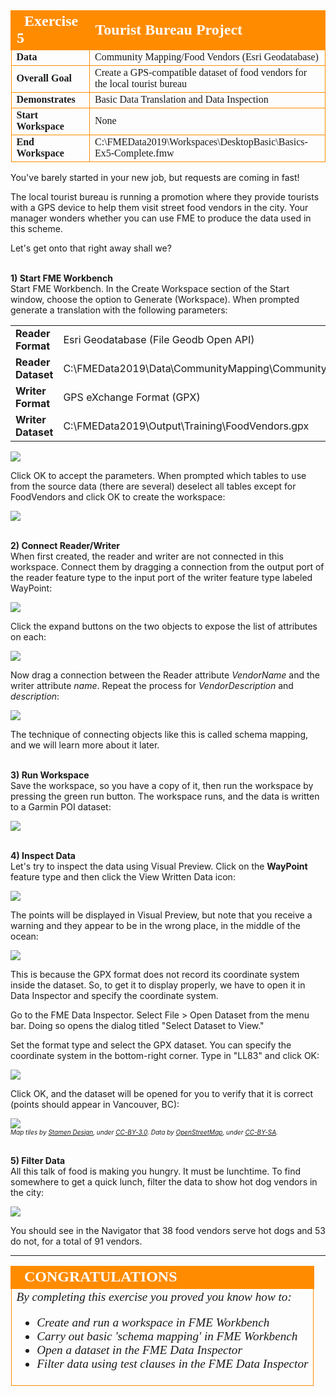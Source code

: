 <!--Exercise Section-->

<table style="border-spacing: 0px;border-collapse: collapse;font-family:serif">
<tr>
<td width=25% style="vertical-align:middle;background-color:darkorange;border: 2px solid darkorange">
<i class="fa fa-cogs fa-lg fa-pull-left fa-fw" style="color:white;padding-right: 12px;vertical-align:text-top"></i>
<span style="color:white;font-size:x-large;font-weight: bold">Exercise 5</span>
</td>
<td style="border: 2px solid darkorange;background-color:darkorange;color:white">
<span style="color:white;font-size:x-large;font-weight: bold">Tourist Bureau Project</span>
</td>
</tr>

<tr>
<td style="border: 1px solid darkorange; font-weight: bold">Data</td>
<td style="border: 1px solid darkorange">Community Mapping/Food Vendors (Esri Geodatabase)</td>
</tr>

<tr>
<td style="border: 1px solid darkorange; font-weight: bold">Overall Goal</td>
<td style="border: 1px solid darkorange">Create a GPS-compatible dataset of food vendors for the local tourist bureau</td>
</tr>

<tr>
<td style="border: 1px solid darkorange; font-weight: bold">Demonstrates</td>
<td style="border: 1px solid darkorange">Basic Data Translation and Data Inspection</td>
</tr>

<tr>
<td style="border: 1px solid darkorange; font-weight: bold">Start Workspace</td>
<td style="border: 1px solid darkorange">None</td>
</tr>

<tr>
<td style="border: 1px solid darkorange; font-weight: bold">End Workspace</td>
<td style="border: 1px solid darkorange">C:\FMEData2019\Workspaces\DesktopBasic\Basics-Ex5-Complete.fmw</td>
</tr>

</table>


You've barely started in your new job, but requests are coming in fast!

The local tourist bureau is running a promotion where they provide tourists with a GPS device to help them visit street food vendors in the city. Your manager wonders whether you can use FME to produce the data used in this scheme.

Let's get onto that right away shall we?


<br>**1) Start FME Workbench**
<br>Start FME Workbench. In the Create Workspace section of the Start window, choose the option to Generate (Workspace). When prompted generate a translation with the following parameters:

<table style="border: 0px">

<tr>
<td style="font-weight: bold">Reader Format</td>
<td style="">Esri Geodatabase (File Geodb Open API)</td>
</tr>

<tr>
<td style="font-weight: bold">Reader Dataset</td>
<td style="">C:\FMEData2019\Data\CommunityMapping\CommunityMap.gdb</td>
</tr>

<tr>
<td style="font-weight: bold">Writer Format</td>
<td style="">GPS eXchange Format (GPX)</td>
</tr>

<tr>
<td style="font-weight: bold">Writer Dataset</td>
<td style="">C:\FMEData2019\Output\Training\FoodVendors.gpx</td>
</tr>

</table>

![](./Images/Img1.241.Ex5.GenerateWorkspaceDialog.png)

Click OK to accept the parameters. When prompted which tables to use from the source data (there are several) deselect all tables except for FoodVendors and click OK to create the workspace:

![](./Images/Img1.242.Ex5.SelectFTDialog.png)


<br>**2) Connect Reader/Writer**
<br>When first created, the reader and writer are not connected in this workspace. Connect them by dragging a connection from the output port of the reader feature type to the input port of the writer feature type labeled WayPoint:

![](./Images/Img1.243.Ex5.JoinFeatureTypes.png)

Click the expand buttons on the two objects to expose the list of attributes on each:

![](./Images/Img1.244.Ex5.ExposeAttributes.png)

Now drag a connection between the Reader attribute *VendorName* and the writer attribute *name*. Repeat the process for *VendorDescription* and *description*:

![](./Images/Img1.245.Ex5.JoinAttributes.png)

The technique of connecting objects like this is called schema mapping, and we will learn more about it later.


<br>**3) Run Workspace**
<br>Save the workspace, so you have a copy of it, then run the workspace by pressing the green run button. The workspace runs, and the data is written to a Garmin POI dataset:

![](./Images/Img1.246.Ex5.LogWindow.png)


<br>**4) Inspect Data**
<br>Let's try to inspect the data using Visual Preview. Click on the **WayPoint** feature type and then click the View Written Data icon:

![](./Images/Img1.247.Ex5.ViewWrittenData.png)

The points will be displayed in Visual Preview, but note that you receive a warning and they appear to be in the wrong place, in the middle of the ocean:

![](./Images/Img1.248.Ex5.UnknownCoordinateSystem.png)

This is because the GPX format does not record its coordinate system inside the dataset. So, to get it to display properly, we have to open it in Data Inspector and specify the coordinate system.

Go to the FME Data Inspector. Select File &gt; Open Dataset from the menu bar. Doing so opens the dialog titled "Select Dataset to View."

Set the format type and select the GPX dataset. You can specify the coordinate system in the bottom-right corner. Type in "LL83" and click OK:

![](./Images/Img1.249.Ex5.DISetCoordSys.png)

Click OK, and the dataset will be opened for you to verify that it is correct (points should appear in Vancouver, BC):

![](./Images/Img1.250.Ex5.DIResults.png)
<br><span style="font-style:italic;font-size:x-small">Map tiles by <a href="https://stamen.com">Stamen Design</a>, under <a href="https://creativecommons.org/licenses/by/3.0">CC-BY-3.0</a>. Data by <a href="http://openstreetmap.org">OpenStreetMap</a>, under <a href="http://creativecommons.org/licenses/by-sa/3.0">CC-BY-SA</a>.</span>

<br>**5) Filter Data**
<br>All this talk of food is making you hungry. It must be lunchtime. To find somewhere to get a quick lunch, filter the data to show hot dog vendors in the city:

![](./Images/Img1.251.Ex5.FilterHotDogsInDataInspector.png)

You should see in the Navigator that 38 food vendors serve hot dogs and 53 do not, for a total of 91 vendors. 

---

<!--Exercise Congratulations Section-->

<table style="border-spacing: 0px">
<tr>
<td style="vertical-align:middle;background-color:darkorange;border: 2px solid darkorange">
<i class="fa fa-thumbs-o-up fa-lg fa-pull-left fa-fw" style="color:white;padding-right: 12px;vertical-align:text-top"></i>
<span style="color:white;font-size:x-large;font-weight: bold;font-family:serif">CONGRATULATIONS</span>
</td>
</tr>

<tr>
<td style="border: 1px solid darkorange">
<span style="font-family:serif; font-style:italic; font-size:larger">
By completing this exercise you proved you know how to:
<br>
<ul>
<li>Create and run a workspace in FME Workbench</li>
<li>Carry out basic 'schema mapping' in FME Workbench</li>
<li>Open a dataset in the FME Data Inspector</li>
<li>Filter data using test clauses in the FME Data Inspector</li>
<ul>
</span>
</td>
</tr>
</table>
